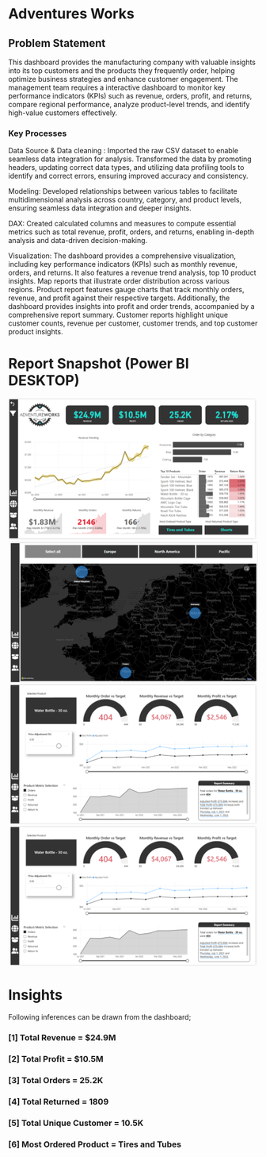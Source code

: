 
# Adventures Works

## Problem Statement

This dashboard provides the manufacturing company with valuable insights into its top customers and the products they frequently order, helping optimize business strategies and enhance customer engagement.
The management team requires a interactive dashboard to monitor key performance indicators (KPIs) such as revenue, orders, profit, and returns, compare regional performance, analyze product-level trends, and identify high-value customers effectively.

### Key Processes

Data Source & Data cleaning : Imported the raw CSV dataset to enable seamless data integration for analysis. Transformed the data by promoting headers, updating correct data types, and utilizing data profiling tools to identify and correct errors, ensuring improved accuracy and consistency.

Modeling: Developed relationships between various tables to facilitate multidimensional analysis across country, category, and product levels, ensuring seamless data integration and deeper insights.

DAX: Created calculated columns and measures to compute essential metrics such as total revenue, profit, orders, and returns, enabling in-depth analysis and data-driven decision-making.

Visualization: The dashboard provides a comprehensive visualization, including key performance indicators (KPIs) such as monthly revenue, orders, and returns. It also features a revenue trend analysis, top 10 product insights. Map reports that illustrate order distribution across various regions. Product report features gauge charts that track monthly orders, revenue, and profit against their respective targets. Additionally, the dashboard provides insights into profit and order trends, accompanied by a comprehensive report summary. Customer reports highlight unique customer counts, revenue per customer, customer trends, and top customer product insights. 

 # Report Snapshot (Power BI DESKTOP)

 
![Dashboard_upload](https://github.com/prashanthanalyst/Power-BI/blob/main/Exec%20Dashboard.png)
![Dashboard_upload](https://github.com/prashanthanalyst/Power-BI/blob/main/MAP.png)
![Dashboard_upload](https://github.com/prashanthanalyst/Power-BI/blob/main/Product%20Report.png)
![Dashboard_upload](https://github.com/prashanthanalyst/Power-BI/blob/main/Product%20Report.png)

# Insights
Following inferences can be drawn from the dashboard;

### [1] Total Revenue = $24.9M

### [2] Total Profit = $10.5M

### [3] Total Orders = 25.2K

### [4] Total Returned = 1809

### [5] Total Unique Customer = 10.5K

### [6] Most Ordered Product = Tires and Tubes




   
